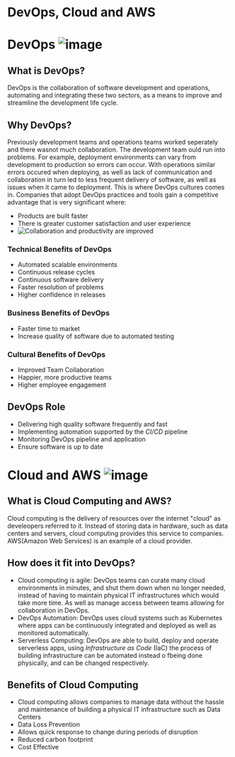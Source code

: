 # DevOps, Cloud and AWS

# DevOps ![image](https://user-images.githubusercontent.com/129324316/231520445-64fb51de-e3a5-43f0-aa9e-e03937603553.png)

## What is DevOps?
DevOps is the collaboration of software development and operations, automating and integrating these two sectors, as a means to improve and streamline the development life cycle.

## Why DevOps?
Previously development teams and operations teams worked seperately and there wasnot much collaboration. The development team ould run into problems. For example, deployment environments can vary from development to production so errors can occur. With operations similar errors occured when deploying, as well as lack of communication and collaboration in turn led to less frequent delivery of software, as well as issues when it came to deployment. This is where DevOps cultures comes in. Companies that adopt DevOps practices and tools gain a competitive advantage that is very significant where:

- Products are built faster
- There is greater customer satisfaction and user experience
- Collaboration and productivity are improved <img style="float: left;" src=https://user-images.githubusercontent.com/129324316/231521849-81896727-35a9-4055-8d39-03469b1814e5.png>


### Technical Benefits of DevOps
- Automated scalable environments
- Continuous release cycles
- Continuous software delivery
- Faster resolution of problems
- Higher confidence in releases

### Business Benefits of DevOps
- Faster time to market
- Increase quality of software due to automated testing
### Cultural Benefits of DevOps
- Improved Team Collaboration
- Happier, more productive teams
- Higher employee engagement

## DevOps Role

- Delivering high quality software frequently and fast
- Implementing automation supported by the *CI/CD* pipeline
- Monitoring DevOps pipeline and application 
- Ensure software is up to date

# Cloud and AWS ![image](https://user-images.githubusercontent.com/129324316/231520585-d1ded05f-e7c8-421a-bcf6-e5f1ea6a1098.png)


## What is Cloud Computing and AWS?
Cloud computing is the delivery of resources over the internet "cloud" as develeopers referred to it. Instead of storing data in hardware, such as data centers and servers, cloud computing provides this service to companies. AWS(Amazon Web Services) is an example of a cloud provider.

## How does it fit into DevOps?
- Cloud computing is agile: DevOps teams can curate many cloud environments in minutes, and shut them down when no longer needed, instead of having to maintain physical IT infrastructures which would take more time. As well as manage access between teams allowing for collaboration in DevOps.
- DevOps Automation: DevOps uses cloud systems such as Kubernetes where apps can be continuously integrated and deployed as well as monitored automatically.
- Serverless Computing: DevOps are able to build, deploy and operate serverless apps, using *Infrastructure as Code* (IaC) the process of building infrastructure can be automated instead o fbeing done physically, and can be changed respectively.
## Benefits of Cloud Computing  
- Cloud computing allows companies to manage data without the hassle and maintenance of building a physical IT infrastructure such as Data Centers
- Data Loss Prevention
- Allows quick response to change during periods of disruption
- Reduced carbon footprint
- Cost Effective

